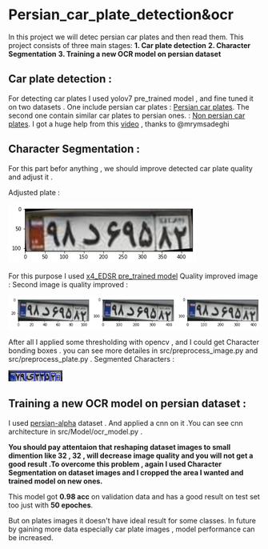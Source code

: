 # Persian_car_plate_detection&ocr

In this project we will detec persian car plates and then read them.
This project consists of three main stages:
**1. Car plate detection**
**2. Character Segmentation**
**3. Training a new OCR model on persian dataset**

## Car plate detection :
For detecting car plates I used yolov7 pre_trained model , and fine tuned it on two datasets .
One include persian car plates :
[Persian car plates](https://www.kaggle.com/datasets/skhalili/iraniancarnumberplate).
The second one contain similar car plates to persian ones. :
[Non persian car plates](https://www.kaggle.com/datasets/andrewmvd/car-plate-detection).
I got a huge help from this [video](https://www.youtube.com/watch?v=bgAUHS1Adzo) , thanks to @mrymsadeghi

## Character Segmentation :
For this part befor anything , we should improve detected car plate quality and adjust it .

Adjusted plate :

![Adjusted plate](https://github.com/Zzmirror/Persian_car_plate_detection-ocr/blob/main/files/adjusted_plate.png)


For this purpose I used [x4_EDSR pre_trained model](https://github.com/Saafke/EDSR_Tensorflow/tree/master/models)
Quality improved image : Second image is quality improved :

![Quality improved image](https://github.com/Zzmirror/Persian_car_plate_detection-ocr/blob/main/files/quality.png)

After all I applied some thresholding with opencv , and I could get Character bonding boxes . you can see more detailes in src/preprocess_image.py and src/preprocess_plate.py .
Segmented Characters :

![Segmented Characters](https://github.com/Zzmirror/Persian_car_plate_detection-ocr/blob/main/files/character_segmentation.png)

## Training a new OCR model on persian dataset :
I used [persian-alpha](https://www.kaggle.com/datasets/mehdisahraei/persian-alpha) dataset .
And applied a cnn on it .You can see cnn architecture in src/Model/ocr_model.py .

**You should pay attentaion that reshaping dataset images to small dimention like 32 , 32 , will decrease image quality and you will not get a good result .To overcome this problem , again I used Character Segmentation on dataset images and I cropped the area I wanted and trained model on new ones.**

This model got **0.98 acc** on validation data and has a good result on test set too just with **50 epoches**.

But on plates images it doesn't have ideal result for some classes.
In future by gaining more data especially car plate images , model performance can be increased.
